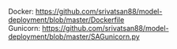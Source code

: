 <p>Docker: <a href="https://github.com/srivatsan88/model-deployment/blob/master/Dockerfile" target="_blank">https://github.com/srivatsan88/model-deployment/blob/master/Dockerfile</a><br />
Gunicorn: <a href="https://github.com/srivatsan88/model-deployment/blob/master/SAGunicorn.py" target="_blank">https://github.com/srivatsan88/model-deployment/blob/master/SAGunicorn.py</a></p>